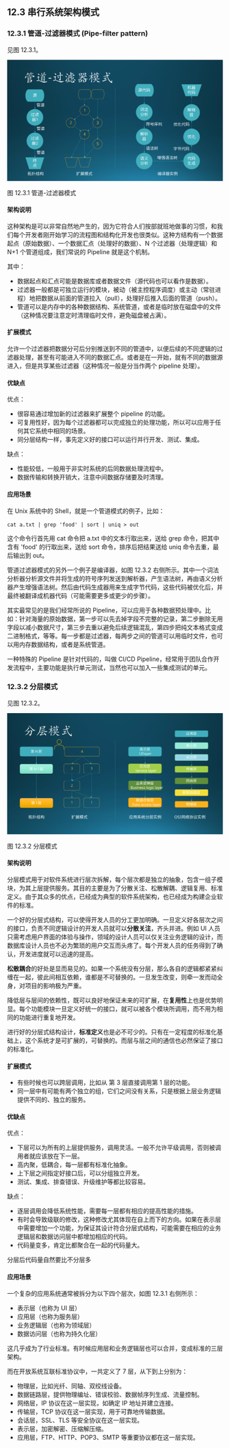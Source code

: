 
## 12.3 串行系统架构模式


### 12.3.1 管道-过滤器模式 (Pipe-filter pattern)

见图 12.3.1。

<img src='img/Slide17.svg'>

图 12.3.1 管道-过滤器模式

#### 架构说明

这种架构是可以非常自然地产生的，因为它符合人们按部就班地做事的习惯，和我们每个开发者刚开始学习的流程图和结构化开发也很类似。这种方结构有一个数据起点（原始数据）、一个数据汇点（处理好的数据）、N 个过滤器（处理逻辑）和 N+1 个管道组成，我们常说的 Pipeline 就是这个机制。

其中：
- 数据起点和汇点可能是数据库或者数据文件（源代码也可以看作是数据）。
- 过滤器一般都是可独立运行的模块，被动（被主控程序调度）或主动（常驻进程）地把数据从前面的管道拉入（pull），处理好后推入后面的管道（push）。
- 管道可以是内存中的各种数据结构、系统管道，或者是临时放在磁盘中的文件（这种情况要注意定时清理临时文件，避免磁盘被占满）。

#### 扩展模式

允许一个过滤器把数据分可后分别推送到不同的管道中，以便后续的不同逻辑的过滤器处理，甚至有可能进入不同的数据汇点。或者是在一开始，就有不同的数据源进入，但是共享某些过滤器（这种情况一般是分当作两个 pipeline 处理）。

#### 优缺点

优点：

- 很容易通过增加新的过滤器来扩展整个 pipeline 的功能。
- 可复用性好，因为每个过滤器都可以完成独立的处理功能，所以可以应用于任何其它系统中相同的场景。
- 同分层结构一样，事先定义好的接口可以运行并行开发、测试、集成。

缺点：

- 性能较低，一般用于非实时系统的后同数据处理流程中。
- 数据传输和转换开销大，注意中间数据存储要及时清理。

#### 应用场景

在 Unix 系统中的 Shell，就是一个管道模式的例子，比如：

```
cat a.txt | grep 'food' | sort | uniq > out
```
这个命令行首先用 cat 命令把 a.txt 中的文本行取出来，送给 grep 命令，把其中含有 'food' 的行取出来，送给 sort 命令，排序后把结果送给 uniq 命令去重，最后输出到 out。

管道过滤器模式的另外一个例子是编译器，如图 12.3.2 右侧所示。其中一个词法分析器分析源文件并将生成的符号序列发送到解析器，产生语法树，再由语义分析器产生增强语法树。然后由代码生成器用来生成字节代码，这些代码被优化后，并最终被翻译成机器代码（可能需要更多或更少的步骤）。

其实最常见的是我们经常所说的 Pipeline，可以应用于各种数据预处理中。比如：针对海量的原始数据，第一步可以先去掉字段不完整的记录，第二步删除无用字段以减小数据尺寸，第三步去重以避免后续逻辑混乱，第四步把纯文本格式变成二进制格式，等等。每一步都是过滤器，每两步之间的管道可以用临时文件，也可以用内存数据结构，或者是系统管道。

一种特殊的 Pipeline 是针对代码的，叫做 CI/CD Pipeline，经常用于团队合作开发流程中，主要功能是执行单元测试，当然也可以加入一些集成测试的单元。

### 12.3.2 分层模式

见图 12.3.2。

<img src='img/Slide18.svg'>

图 12.3.2 分层模式

#### 架构说明

分层模式用于对软件系统进行层次拆解，每个层次都是独立的抽象，包含一组子模块，为其上层提供服务。其目的主要是为了分散关注、松散解耦、逻辑复用、标准定义。由于其众多的优点，已经成为典型的软件系统架构，也已经成为构建企业软件的标准。

一个好的分层式结构，可以使得开发人员的分工更加明确。一旦定义好各层次之间的接口，负责不同逻辑设计的开发人员就可以**分散关注**，齐头并进。例如 UI 人员只需考虑用户界面的体验与操作，领域的设计人员可以仅关注业务逻辑的设计，而数据库设计人员也不必为繁琐的用户交互而头疼了。每个开发人员的任务得到了确认，开发进度就可以迅速的提高。

**松散耦合**的好处是显而易见的。如果一个系统没有分层，那么各自的逻辑都紧紧纠缠在一起，彼此间相互依赖，谁都是不可替换的。一旦发生改变，则牵一发而动全身，对项目的影响极为严重。

降低层与层间的依赖性，既可以良好地保证未来的可扩展，在**复用性**上也是优势明显。每个功能模块一旦定义好统一的接口，就可以被各个模块所调用，而不用为相同的功能进行重复地开发。

进行好的分层式结构设计，**标准定义**也是必不可少的。只有在一定程度的标准化基础上，这个系统才是可扩展的，可替换的。而层与层之间的通信也必然保证了接口的标准化。

#### 扩展模式

- 有些时候也可以跨层调用，比如从 第 3 层直接调用第 1 层的功能。
- 同一层中有可能有两个独立的组，它们之间没有关系，只是根据上层业务逻辑提供不同的、独立的服务。

#### 优缺点

优点：

- 下层可以为所有的上层提供服务，调用灵活。一般不允许平级调用，否则被调用者就应该放在下一层。
- 高内聚，低耦合，每一层都有标准化抽象。
- 上下层之间指定好接口后，可以分组独立开发。
- 测试、集成、排查错误、升级维护等都比较容易。

缺点：

- 逐层调用会降低系统性能，需要每一层都有相应的提高性能的措施。
- 有时会导致级联的修改，这种修改尤其体现在自上而下的方向。如果在表示层中需要增加一个功能，为保证其设计符合分层式结构，可能需要在相应的业务逻辑层和数据访问层中都增加相应的代码。
- 代码量变多，肯定比都聚合在一起的代码量大。

分层后代码量自然要比不分层多

#### 应用场景

一个复杂的应用系统通常被拆分为以下四个层次，如图 12.3.1 右侧所示：

- 表示层（也称为 UI 层）
- 应用层（也称为服务层）
- 业务逻辑层（也称为领域层）
- 数据访问层（也称为持久化层）

这几乎成为了行业标准。有时候应用层和业务逻辑层也可以合并，变成标准的三层架构。

而在开放系统互联标准协议中，一共定义了 7 层，从下到上分别为：

- 物理层，比如光纤、同轴、双绞线设备。
- 数据链路层，提供物理编址、错误校验、数据帧序列生成、流量控制。
- 网络层，IP 协议在这一层实现，如确定 IP 地址并建立连接。
- 传输层，TCP 协议在这一层实现，用于可靠地传输数据。
- 会话层，SSL、TLS 等安全协议在这一层实现。
- 表示层，加密解密、压缩解压缩。
- 应用层，FTP、HTTP、POP3、SMTP 等重要协议都在这一层实现。

